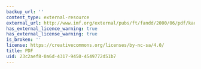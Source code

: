 ```yaml
---
backup_url: ''
content_type: external-resource
external_url: http://www.imf.org/external/pubs/ft/fandd/2000/06/pdf/kauf.pdf
has_external_licence_warning: true
has_external_license_warning: true
is_broken: ''
license: https://creativecommons.org/licenses/by-nc-sa/4.0/
title: PDF
uid: 23c2aef8-0a6d-4317-9450-4549772d51b7
---
```

